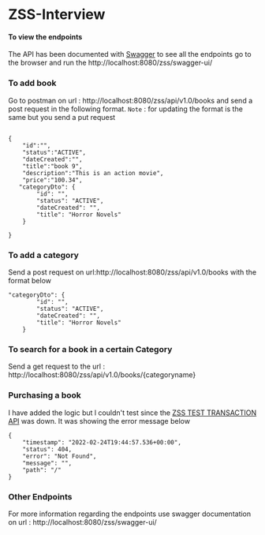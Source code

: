 # ZSS-Interview

#### To view the endpoints
The API has been documented with [Swagger](https://www.baeldung.com/swagger-2-documentation-for-spring-rest-api) to see all the endpoints go to the browser and run the http://localhost:8080/zss/swagger-ui/

### To add book 
Go to postman on url : http://localhost:8080/zss/api/v1.0/books and send a post request in the following format. `Note` : for updating the format is the same but you send a put request
```postman

{
    "id":"",
    "status":"ACTIVE",
    "dateCreated":"",
    "title":"book 9",
    "description":"This is an action movie",
    "price":"100.34",
   "categoryDto": {
        "id": "",
        "status": "ACTIVE",
        "dateCreated": "",
        "title": "Horror Novels"
    }

}

```

### To add a category
Send a post request on url:http://localhost:8080/zss/api/v1.0/books with the format below
```postman
"categoryDto": {
        "id": "",
        "status": "ACTIVE",
        "dateCreated": "",
        "title": "Horror Novels"
    }

```

### To search for a book in a certain Category
Send a get request to the url :  http://localhost:8080/zss/api/v1.0/books/{categoryname}


### Purchasing a book 
I have added the logic but l couldn't test since the [ZSS TEST TRANSACTION API](https://lab.v.co.zw/interview) was down. It was showing the error message below
```postman
{
    "timestamp": "2022-02-24T19:44:57.536+00:00",
    "status": 404,
    "error": "Not Found",
    "message": "",
    "path": "/"
}

```

### Other Endpoints
For more information regarding the endpoints use swagger documentation on url : http://localhost:8080/zss/swagger-ui/
